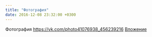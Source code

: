 ```yaml
---
title: "Фотография"
date: 2016-12-08 23:32:00 +0300
---
```


Фотография
<a class="vk-attach" href="https://vk.com/photo41076938_456239216">https://vk.com/photo41076938_456239216</a>
<a class="vk-attach" href="https://vk.com/photo41076938_456239216">Вложение</a>
